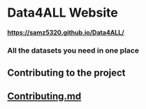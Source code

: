 # Data4ALL Website
#### https://samz5320.github.io/Data4ALL/

### All the datasets you need in one place

## Contributing to the project
   ## [Contributing.md](https://github.com/samz5320/Data4ALL/blob/main/CONTRIBUTING.md)
